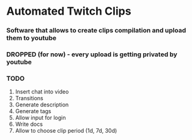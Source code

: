 # Automated Twitch Clips

### Software that allows to create clips compilation and upload them to youtube

### DROPPED (for now) - every upload is getting privated by youtube

### TODO

1. Insert chat into video
2. Transitions
3. Generate description
4. Generate tags
5. Allow input for login
6. Write docs
7. Allow to choose clip period (1d, 7d, 30d)

